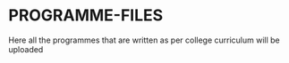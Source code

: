 # PROGRAMME-FILES
Here all the programmes that are written as per college curriculum will be uploaded
